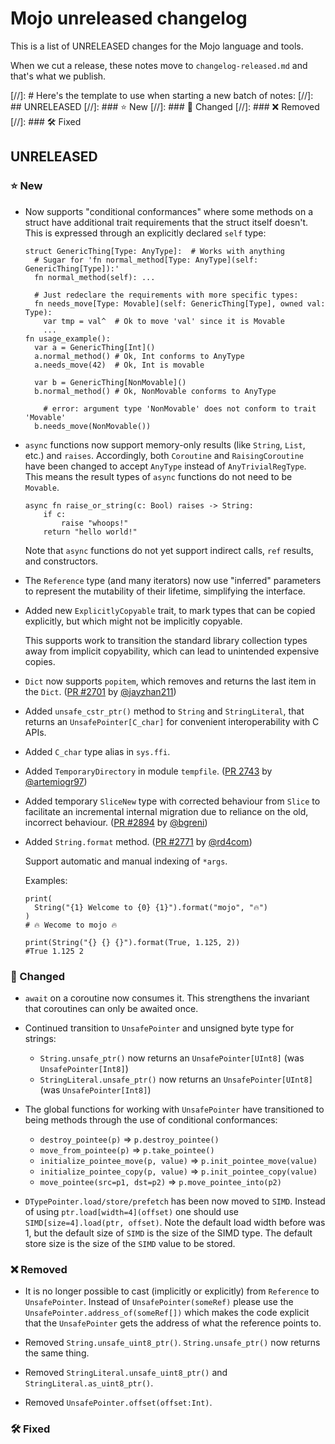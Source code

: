 # Mojo unreleased changelog

This is a list of UNRELEASED changes for the Mojo language and tools.

When we cut a release, these notes move to `changelog-released.md` and that's
what we publish.

[//]: # Here's the template to use when starting a new batch of notes:
[//]: ## UNRELEASED
[//]: ### ⭐️ New
[//]: ### 🦋 Changed
[//]: ### ❌ Removed
[//]: ### 🛠️ Fixed

## UNRELEASED

### ⭐️ New

- Now supports "conditional conformances" where some methods on a struct have
  additional trait requirements that the struct itself doesn't.  This is
  expressed through an explicitly declared `self` type:

  ```mojo
  struct GenericThing[Type: AnyType]:  # Works with anything
    # Sugar for 'fn normal_method[Type: AnyType](self: GenericThing[Type]):'
    fn normal_method(self): ...

    # Just redeclare the requirements with more specific types:
    fn needs_move[Type: Movable](self: GenericThing[Type], owned val: Type):
      var tmp = val^  # Ok to move 'val' since it is Movable
      ...
  fn usage_example():
    var a = GenericThing[Int]()
    a.normal_method() # Ok, Int conforms to AnyType
    a.needs_move(42)  # Ok, Int is movable

    var b = GenericThing[NonMovable]()
    b.normal_method() # Ok, NonMovable conforms to AnyType

      # error: argument type 'NonMovable' does not conform to trait 'Movable'
    b.needs_move(NonMovable())
  ```

- `async` functions now support memory-only results (like `String`, `List`,
  etc.) and `raises`. Accordingly, both `Coroutine` and `RaisingCoroutine` have
  been changed to accept `AnyType` instead of `AnyTrivialRegType`. This means
  the result types of `async` functions do not need to be `Movable`.

  ```mojo
  async fn raise_or_string(c: Bool) raises -> String:
      if c:
          raise "whoops!"
      return "hello world!"
  ```

  Note that `async` functions do not yet support indirect calls, `ref` results,
  and constructors.

- The `Reference` type (and many iterators) now use "inferred" parameters to
  represent the mutability of their lifetime, simplifying the interface.

- Added new `ExplicitlyCopyable` trait, to mark types that can be copied
  explicitly, but which might not be implicitly copyable.

  This supports work to transition the standard library collection types away
  from implicit copyability, which can lead to unintended expensive copies.

- `Dict` now supports `popitem`, which removes and returns the last item in the `Dict`.
([PR #2701](https://github.com/modularml/mojo/pull/2701)
by [@jayzhan211](https://github.com/jayzhan211))

- Added `unsafe_cstr_ptr()` method to `String` and `StringLiteral`, that
  returns an `UnsafePointer[C_char]` for convenient interoperability with C
  APIs.

- Added `C_char` type alias in `sys.ffi`.

- Added `TemporaryDirectory` in module `tempfile`.
  ([PR 2743](https://github.com/modularml/mojo/pull/2743) by [@artemiogr97](https://github.com/artemiogr97))

- Added temporary `SliceNew` type with corrected behaviour from `Slice` to facilitate
  an incremental internal migration due to reliance on the old, incorrect behaviour.
  ([PR #2894](https://github.com/modularml/mojo/pull/2894) by [@bgreni](https://github.com/bgreni))

- Added `String.format` method.
  ([PR #2771](https://github.com/modularml/mojo/pull/2771) by [@rd4com](https://github.com/rd4com))

  Support automatic and manual indexing of `*args`.
  
  Examples:

  ```mojo
  print(
    String("{1} Welcome to {0} {1}").format("mojo", "🔥")
  )
  # 🔥 Wecome to mojo 🔥
  ```

  ```mojo
  print(String("{} {} {}").format(True, 1.125, 2))
  #True 1.125 2
  ```

### 🦋 Changed

- `await` on a coroutine now consumes it. This strengthens the invariant that
  coroutines can only be awaited once.

- Continued transition to `UnsafePointer` and unsigned byte type for strings:
  - `String.unsafe_ptr()` now returns an `UnsafePointer[UInt8]`
    (was `UnsafePointer[Int8]`)
  - `StringLiteral.unsafe_ptr()` now returns an `UnsafePointer[UInt8]`
    (was `UnsafePointer[Int8]`)

- The global functions for working with `UnsafePointer` have transitioned to
  being methods through the use of conditional conformances:

  - `destroy_pointee(p)` => `p.destroy_pointee()`
  - `move_from_pointee(p)` => `p.take_pointee()`
  - `initialize_pointee_move(p, value)` => `p.init_pointee_move(value)`
  - `initialize_pointee_copy(p, value)` => `p.init_pointee_copy(value)`
  - `move_pointee(src=p1, dst=p2)` => `p.move_pointee_into(p2)`

- `DTypePointer.load/store/prefetch` has been now moved to `SIMD`. Instead of
  using `ptr.load[width=4](offset)` one should use `SIMD[size=4].load(ptr, offset)`.
  Note the default load width before was 1, but the default size of `SIMD` is
  the size of the SIMD type.
  The default store size is the size of the `SIMD` value to be stored.

### ❌ Removed

- It is no longer possible to cast (implicitly or explicitly) from `Reference`
  to `UnsafePointer`.  Instead of `UnsafePointer(someRef)` please use the
  `UnsafePointer.address_of(someRef[])` which makes the code explicit that the
  `UnsafePointer` gets the address of what the reference points to.

- Removed `String.unsafe_uint8_ptr()`. `String.unsafe_ptr()` now returns the
  same thing.

- Removed `StringLiteral.unsafe_uint8_ptr()` and `StringLiteral.as_uint8_ptr()`.

- Removed `UnsafePointer.offset(offset:Int)`.

### 🛠️ Fixed

